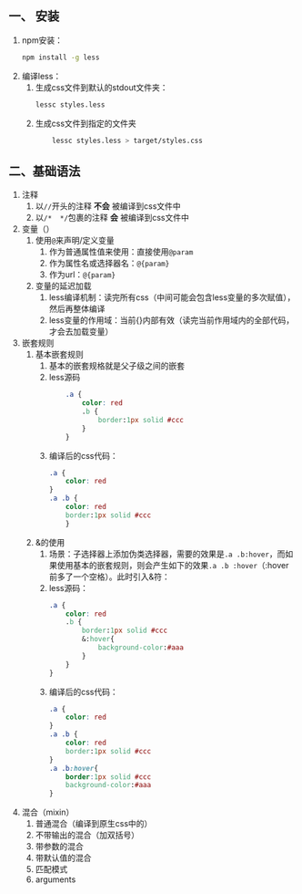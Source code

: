 ## 一、 安装
1. npm安装： 
    ``` sh
    npm install -g less
    ```
1. 编译less： 
    1. 生成css文件到默认的stdout文件夹：  
        ``` sh
        lessc styles.less
        ```
    1. 生成css文件到指定的文件夹
        ``` sh
            lessc styles.less > target/styles.css
        ```

## 二、基础语法
1. 注释
    1. 以```//```开头的注释 __不会__ 被编译到css文件中
    2. 以```/*  */```包裹的注释 __会__ 被编译到css文件中
1. 变量（）
    1. 使用```@```来声明/定义变量
        1. 作为普通属性值来使用：直接使用```@param```
        1. 作为属性名或选择器名：```@{param}```
        1. 作为url：```@{param}```
    1. 变量的延迟加载
        1. less编译机制：读完所有css（中间可能会包含less变量的多次赋值），然后再整体编译
        1. less变量的作用域：当前{}内部有效（读完当前作用域内的全部代码，才会去加载变量）
1. 嵌套规则
    1. 基本嵌套规则
        1. 基本的嵌套规格就是父子级之间的嵌套
        1. less源码
            ``` css
                .a {
                    color: red
                    .b {
                        border:1px solid #ccc
                    }
                }
            ```
        1. 编译后的css代码：  
            ``` css
            .a {
                color: red
            }
            .a .b {
                color: red
                border:1px solid #ccc
                }
            ```
    1. &的使用
        1. 场景：子选择器上添加伪类选择器，需要的效果是```.a .b:hover```，而如果使用基本的嵌套规则，则会产生如下的效果```.a .b :hover```（:hover前多了一个空格）。此时引入&符：
        1. less源码： 
            ``` css
            .a {
                color: red
                .b {
                    border:1px solid #ccc
                    &:hover{
                        background-color:#aaa
                    }
                }
            } 
            ```
        1. 编译后的css代码： 
            ``` css
            .a {
                color: red
            }
            .a .b {
                color: red
                border:1px solid #ccc
            }
            .a .b:hover{
                border:1px solid #ccc
                background-color:#aaa
            }
            ```
1. 混合（mixin）
    1. 普通混合（编译到原生css中的）
	1. 不带输出的混合（加双括号）
	1. 带参数的混合
	1. 带默认值的混合
	1. 匹配模式
	1. arguments

